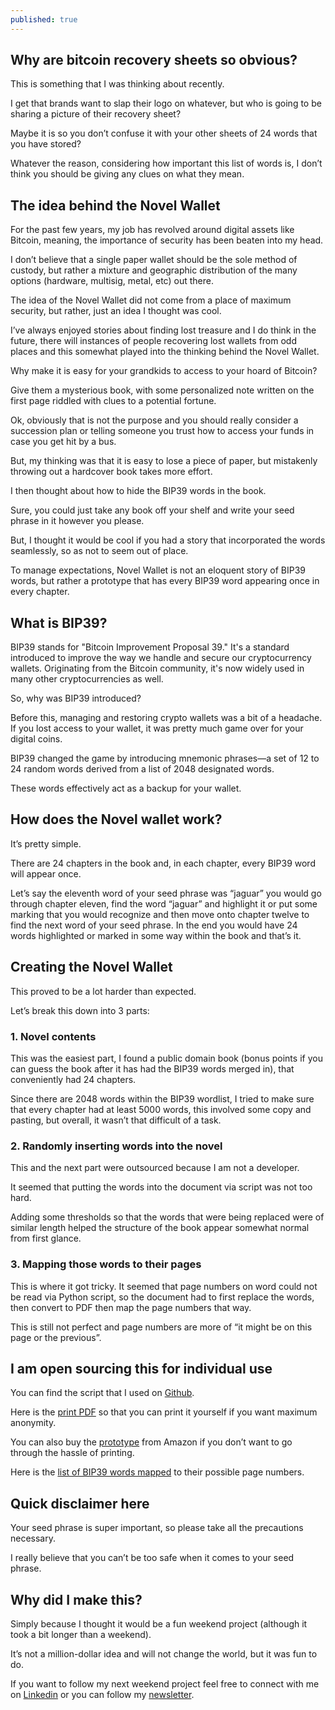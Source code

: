 ```yaml
---
published: true
---
```


## Why are bitcoin recovery sheets so obvious?

This is something that I was thinking about recently.

I get that brands want to slap their logo on whatever, but who is going to be sharing a picture of their recovery sheet?

Maybe it is so you don’t confuse it with your other sheets of 24 words that you have stored?

Whatever the reason, considering how important this list of words is, I don’t think you should be giving any clues on what they mean. 

## The idea behind the Novel Wallet

For the past few years, my job has revolved around digital assets like Bitcoin, meaning, the importance of security has been beaten into my head.

I don’t believe that a single paper wallet should be the sole method of custody, but rather a mixture and geographic distribution of the many options (hardware, multisig, metal, etc) out there.

The idea of the Novel Wallet did not come from a place of maximum security, but rather, just an idea I thought was cool.

I’ve always enjoyed stories about finding lost treasure and I do think in the future, there will instances of people recovering lost wallets from odd places and this somewhat played into the thinking behind the Novel Wallet.

Why make it is easy for your grandkids to access to your hoard of Bitcoin?

Give them a mysterious book, with some personalized note written on the first page riddled with clues to a potential fortune.

Ok, obviously that is not the purpose and you should really consider a succession plan or telling someone you trust how to access your funds in case you get hit by a bus.

But, my thinking was that it is easy to lose a piece of paper, but mistakenly throwing out a hardcover book takes more effort.

I then thought about how to hide the BIP39 words in the book.

Sure, you could just take any book off your shelf and write your seed phrase in it however you please.

But, I thought it would be cool if you had a story that incorporated the words seamlessly, so as not to seem out of place.

To manage expectations, Novel Wallet is not an eloquent story of BIP39 words, but rather a prototype that has every BIP39 word appearing once in every chapter.

## What is BIP39?

BIP39 stands for "Bitcoin Improvement Proposal 39." It's a standard introduced to improve the way we handle and secure our cryptocurrency wallets. Originating from the Bitcoin community, it's now widely used in many other cryptocurrencies as well.

So, why was BIP39 introduced? 

Before this, managing and restoring crypto wallets was a bit of a headache. If you lost access to your wallet, it was pretty much game over for your digital coins.

BIP39 changed the game by introducing mnemonic phrases—a set of 12 to 24 random words derived from a list of 2048 designated words.

These words effectively act as a backup for your wallet.

## How does the Novel wallet work?

It’s pretty simple.

There are 24 chapters in the book and, in each chapter, every BIP39 word will appear once.

Let’s say the eleventh word of your seed phrase was “jaguar” you would go through chapter eleven, find the word “jaguar” and highlight it or put some marking that you would recognize and then move onto chapter twelve to find the next word of your seed phrase.
In the end you would have 24 words highlighted or marked in some way within the book and that’s it.

## Creating the Novel Wallet

This proved to be a lot harder than expected.

Let’s break this down into 3 parts:

### 1. Novel contents

This was the easiest part, I found a public domain book (bonus points if you can guess the book after it has had the BIP39 words merged in), that conveniently had 24 chapters.

Since there are 2048 words within the BIP39 wordlist, I tried to make sure that every chapter had at least 5000 words, this involved some copy and pasting, but overall, it wasn’t that difficult of a task.

### 2. Randomly inserting words into the novel

This and the next part were outsourced because I am not a developer.

It seemed that putting the words into the document via script was not too hard. 

Adding some thresholds so that the words that were being replaced were of similar length helped the structure of the book appear somewhat normal from first glance.

### 3. Mapping those words to their pages

This is where it got tricky. It seemed that page numbers on word could not be read via Python script, so the document had to first replace the words, then convert to PDF then map the page numbers that way.

This is still not perfect and page numbers are more of “it might be on this page or the previous”.

## I am open sourcing this for individual use

You can find the script that I used on [Github](https://github.com/boomahora/NovelWallet).

Here is the [print PDF](https://github.com/boomahora/NovelWallet/blob/main/Novel%20Wallet%20-%20Full%20content.pdf) so that you can print it yourself if you want maximum anonymity.

You can also buy the [prototype](https://www.amazon.com/dp/B0CN3YGBHM) from Amazon if you don’t want to go through the hassle of printing.

Here is the [list of BIP39 words mapped](https://github.com/boomahora/NovelWallet/blob/main/Word%20page%20locations.xlsx) to their possible page numbers.

## Quick disclaimer here

Your seed phrase is super important, so please take all the precautions necessary. 

I really believe that you can’t be too safe when it comes to your seed phrase.

## Why did I make this?

Simply because I thought it would be a fun weekend project (although it took a bit longer than a weekend).

It’s not a million-dollar idea and will not change the world, but it was fun to do.

If you want to follow my next weekend project feel free to connect with me on [Linkedin](https://linkedin.com/in/alexthecannon) or you can follow my [newsletter](https://alexcannon.substack.com/). 
